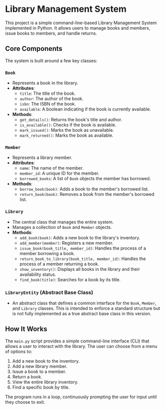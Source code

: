 # Library Management System

This project is a simple command-line-based Library Management System implemented in Python. It allows users to manage books and members, issue books to members, and handle returns.

## Core Components

The system is built around a few key classes:

### `Book`
- Represents a book in the library.
- **Attributes**:
    - `title`: The title of the book.
    - `author`: The author of the book.
    - `isbn`: The ISBN of the book.
    - `available`: A boolean indicating if the book is currently available.
- **Methods**:
    - `get_details()`: Returns the book's title and author.
    - `is_available()`: Checks if the book is available.
    - `mark_issued()`: Marks the book as unavailable.
    - `mark_returned()`: Marks the book as available.

### `Member`
- Represents a library member.
- **Attributes**:
    - `name`: The name of the member.
    - `member_id`: A unique ID for the member.
    - `borrowed_books`: A list of `Book` objects the member has borrowed.
- **Methods**:
    - `borrow_book(book)`: Adds a book to the member's borrowed list.
    - `return_book(book)`: Removes a book from the member's borrowed list.

### `Library`
- The central class that manages the entire system.
- Manages a collection of `Book` and `Member` objects.
- **Methods**:
    - `add_book(book)`: Adds a new book to the library's inventory.
    - `add_member(member)`: Registers a new member.
    - `issue_book(book_title, member_id)`: Handles the process of a member borrowing a book.
    - `return_book_to_library(book_title, member_id)`: Handles the process of a member returning a book.
    - `show_inventory()`: Displays all books in the library and their availability status.
    - `find_book(title)`: Searches for a book by its title.

### `LibraryEntity` (Abstract Base Class)
- An abstract class that defines a common interface for the `Book`, `Member`, and `Library` classes. This is intended to enforce a standard structure but is not fully implemented as a true abstract base class in this version.

## How It Works

The `main.py` script provides a simple command-line interface (CLI) that allows a user to interact with the library. The user can choose from a menu of options to:
1.  Add a new book to the inventory.
2.  Add a new library member.
3.  Issue a book to a member.
4.  Return a book.
5.  View the entire library inventory.
6.  Find a specific book by title.

The program runs in a loop, continuously prompting the user for input until they choose to exit.
